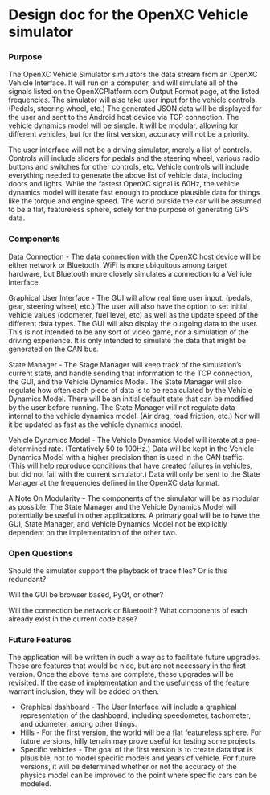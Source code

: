 # Design doc for the OpenXC Vehicle simulator

### Purpose

The OpenXC Vehicle Simulator simulators the data stream from an OpenXC Vehicle
Interface.  It will run on a computer, and will simulate all of the signals
listed on the OpenXCPlatform.com Output Format page, at the listed frequencies.
The simulator will also take user input for the vehicle controls.  (Pedals,
steering wheel, etc.)  The generated JSON data will be displayed for the user
and sent to the Android host device via TCP connection.  The vehicle dynamics
model will be simple.  It will be modular, allowing for different vehicles, but
for the first version, accuracy will not be a priority.

The user interface will not be a driving simulator, merely a list of controls.
Controls will include sliders for pedals and the steering wheel, various radio
buttons and switches for other controls, etc.  Vehicle controls will include
everything needed to generate the above list of vehicle data, including doors
and lights.  While the fastest OpenXC signal is 60Hz, the vehicle dynamics model
will iterate fast enough to produce plausible data for things like the torque
and engine speed.  The world outside the car will be assumed to be a flat,
featureless sphere, solely for the purpose of generating GPS data.

### Components

Data Connection - The data connection with the OpenXC host device will be either
network or Bluetooth.  WiFi is more ubiquitous among target hardware, but
Bluetooth more closely simulates a connection to a Vehicle Interface.

Graphical User Interface - The GUI will allow real time user input.  (pedals,
gear, steering wheel, etc.)  The user will also have the option to set initial
vehicle values (odometer, fuel level, etc) as well as the update speed of the
different data types.  The GUI will also display the outgoing data to the user.
This is not intended to be any sort of video game, nor a simulation of the
driving experience.  It is only intended to simulate the data that might be
generated on the CAN bus.

State Manager - The Stage Manager will keep track of the simulation’s current
state, and handle sending that information to the TCP connection, the GUI, and
the Vehicle Dynamics Model.  The State Manager will also regulate how often each
piece of data is to be recalculated by the Vehicle Dynamics Model.  There will
be an initial default state that can be modified by the user before running.
The State Manager will not regulate data internal to the vehicle dynamics model.
(Air drag, road friction, etc.)  Nor will it be updated as fast as the vehicle
dynamics model.

Vehicle Dynamics Model - The Vehicle Dynamics Model will iterate at a
pre-determined rate.  (Tentatively 50 to 100Hz.)  Data will be kept in the
Vehicle Dynamics Model with a higher precision than is used in the CAN traffic.
(This will help reproduce conditions that have created failures in vehicles, but
did not fail with the current simulator.)  Data will only be sent to the State
Manager at the frequencies defined in the OpenXC data format.

A Note On Modularity - The components of the simulator will be as modular as
possible.  The State Manager and the Vehicle Dynamics Model will potentially be
useful in other applications.  A primary goal will be to have the GUI, State
Manager, and Vehicle Dynamics Model not be explicitly dependent on the
implementation of the other two.

### Open Questions

Should the simulator support the playback of trace files?  Or is this redundant?

Will the GUI be browser based, PyQt, or other?

Will the connection be network or Bluetooth?  What components of each already
exist in the current code base?

### Future Features

The application will be written in such a way as to facilitate future upgrades.
These are features that would be nice, but are not necessary in the first
version.  Once the above items are complete, these upgrades will be revisited.
If the ease of implementation and the usefulness of the feature warrant
inclusion, they will be added on then.

* Graphical dashboard - The User Interface will include a graphical
  representation of the dashboard, including speedometer, tachometer, and
  odometer, among other things.
* Hills - For the first version, the world will be a flat featureless sphere.
  For future versions, hilly terrain may prove useful for testing some projects.
* Specific vehicles - The goal of the first version is to create data that is
  plausible, not to model specific models and years of vehicle.  For future
  versions, it will be determined whether or not the accuracy of the physics
  model can be improved to the point where specific cars can be modeled.
